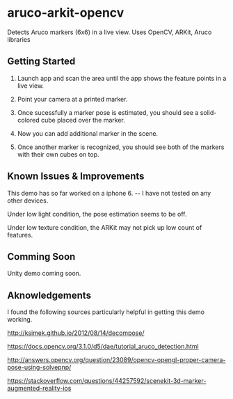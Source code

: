 # aruco-arkit-opencv
Detects Aruco markers (6x6) in a live view.  Uses OpenCV, ARKit, Aruco libraries


## Getting Started

1. Launch app and scan the area until the app shows the feature points in a live view.

2. Point your camera at a printed marker.

3. Once sucessfully a marker pose is estimated, you should see a solid-colored cube placed over the marker. 

3. Now you can add additional marker in the scene.

4. Once another marker is recognized, you should see both of the markers with their own cubes on top.


## Known Issues & Improvements

This demo has so far worked on a iphone 6.  -- I have not tested on any other devices. 

Under low light condition, the pose estimation seems to be off. 

Under low texture condition, the ARKit may not pick up low count of features.


## Comming Soon

Unity demo coming soon.


## Aknowledgements

I found the following sources particularly helpful in getting this demo working.

http://ksimek.github.io/2012/08/14/decompose/

https://docs.opencv.org/3.1.0/d5/dae/tutorial_aruco_detection.html

http://answers.opencv.org/question/23089/opencv-opengl-proper-camera-pose-using-solvepnp/

https://stackoverflow.com/questions/44257592/scenekit-3d-marker-augmented-reality-ios

